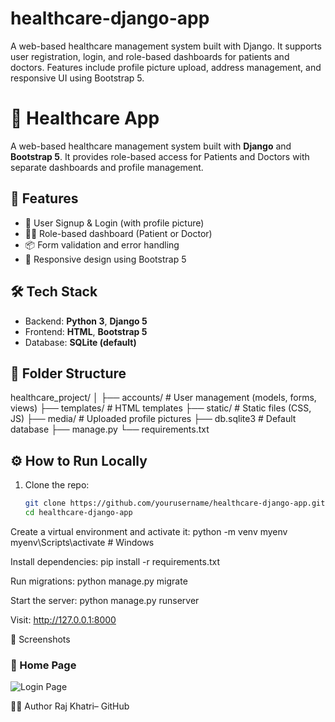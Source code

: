 # healthcare-django-app
A web-based healthcare management system built with Django. It supports user registration, login, and role-based dashboards for patients and doctors. Features include profile picture upload, address management, and responsive UI using Bootstrap 5.
# 🏥 Healthcare App

A web-based healthcare management system built with **Django** and **Bootstrap 5**. It provides role-based access for Patients and Doctors with separate dashboards and profile management.

## 🚀 Features

- 👤 User Signup & Login (with profile picture)
- 🧑‍⚕️ Role-based dashboard (Patient or Doctor)
- 📦 Form validation and error handling
- 🎨 Responsive design using Bootstrap 5

## 🛠 Tech Stack

- Backend: **Python 3**, **Django 5**
- Frontend: **HTML**, **Bootstrap 5**
- Database: **SQLite (default)**

## 📂 Folder Structure
healthcare_project/
│
├── accounts/ # User management (models, forms, views)
├── templates/ # HTML templates
├── static/ # Static files (CSS, JS)
├── media/ # Uploaded profile pictures
├── db.sqlite3 # Default database
├── manage.py
└── requirements.txt

## ⚙️ How to Run Locally

1. Clone the repo:
   ```bash
   git clone https://github.com/yourusername/healthcare-django-app.git
   cd healthcare-django-app
   
Create a virtual environment and activate it:
python -m venv myenv
myenv\Scripts\activate  # Windows

Install dependencies:
pip install -r requirements.txt

Run migrations:
python manage.py migrate

Start the server:
python manage.py runserver

Visit: http://127.0.0.1:8000

📸 Screenshots
### 🔐 Home Page
![Login Page](screenshots/Home_Page.png)

👨‍💻 Author
Raj Khatri– GitHub



